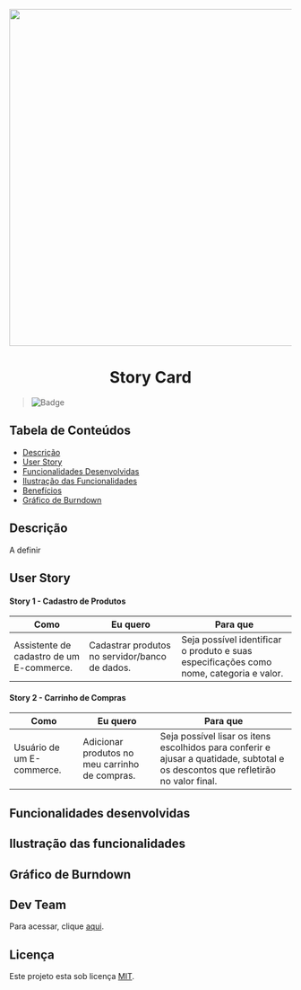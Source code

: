 
<p align="center">
  <img src="https://github.com/DolphinDatabase/DescontOn/blob/350392e4b80418ea3a3ceb71282722aba4487edd/Imagens/StoryCard2.png" height="600" width="700" />
</p>
<h1 align="center"> Story Card  </h1>  

<!--<h1 align="center"> DescontOn </h1>-->

> ![Badge](https://img.shields.io/badge/STATUS-DESENVOLVIMENTO-pink)

## Tabela de Conteúdos

 * [Descrição](#descrição)
 * [User Story](#user-story)
 * [Funcionalidades Desenvolvidas](#funcionalidades-desenvolvidas) 
 * [Ilustração das Funcionalidades](#ilustração-das-funcionalidades)   
 * [Benefícios](#benefícios)
 * [Gráfico de Burndown](gráfico-de-burndown)



## Descrição

A definir

## User Story
  
 #### **Story 1 - Cadastro de Produtos** 
  
| Como | Eu quero | Para que |
| ------- | ------- | ------- |
| Assistente de cadastro de um E-commerce. | Cadastrar produtos no servidor/banco de dados. | Seja possível identificar o produto e suas especificações como nome, categoria e valor. |

  #### **Story 2 - Carrinho de Compras**

| Como | Eu quero | Para que |
| ------- | ------- | ------- |
| Usuário de um E-commerce. | Adicionar produtos no meu carrinho de compras. | Seja possível lisar os itens escolhidos para conferir e ajusar a quatidade, subtotal e os descontos que refletirão no valor final. |

## Funcionalidades desenvolvidas 

## Ilustração das funcionalidades

## Gráfico de Burndown

## Dev Team 

Para acessar, clique [aqui](https://github.com/DolphinDatabase/API3/wiki/Development-Team). 

## Licença  

Este projeto esta sob licença [MIT](https://github.com/DolphinDatabase/SGBD_Health/blob/main/LICENSE).
